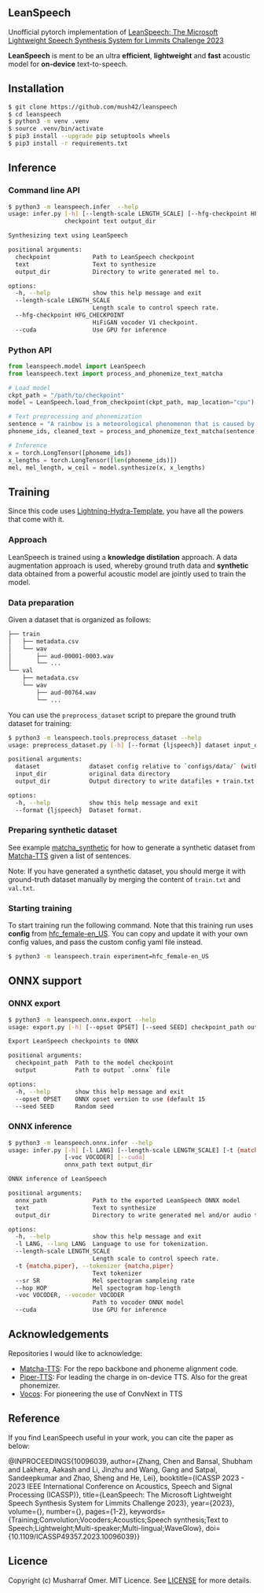 ## LeanSpeech

Unofficial pytorch implementation of [LeanSpeech: The Microsoft Lightweight Speech Synthesis System for Limmits Challenge 2023](https://ieeexplore.ieee.org/document/10096039)

**LeanSpeech** is ment to be an ultra **efficient**, **lightweight** and **fast** acoustic model for **on-device** text-to-speech.

## Installation

```bash
$ git clone https://github.com/mush42/leanspeech
$ cd leanspeech
$ python3 -m venv .venv
$ source .venv/bin/activate
$ pip3 install --upgrade pip setuptools wheels
$ pip3 install -r requirements.txt
```

## Inference

### Command line API

```bash
$ python3 -m leanspeech.infer  --help
usage: infer.py [-h] [--length-scale LENGTH_SCALE] [--hfg-checkpoint HFG_CHECKPOINT] [--cuda]
                checkpoint text output_dir

Synthesizing text using LeanSpeech

positional arguments:
  checkpoint            Path to LeanSpeech checkpoint
  text                  Text to synthesize
  output_dir            Directory to write generated mel to.

options:
  -h, --help            show this help message and exit
  --length-scale LENGTH_SCALE
                        Length scale to control speech rate.
  --hfg-checkpoint HFG_CHECKPOINT
                        HiFiGAN vocoder V1 checkpoint.
  --cuda                Use GPU for inference
```

### Python API

```python
from leanspeech.model import LeanSpeech
from leanspeech.text import process_and_phonemize_text_matcha

# Load model
ckpt_path = "/path/to/checkpoint"
model = LeanSpeech.load_from_checkpoint(ckpt_path, map_location="cpu")

# Text preprocessing and phonemization
sentence = "A rainbow is a meteorological phenomenon that is caused by reflection, refraction and dispersion of light in water droplets resulting in a spectrum of light appearing in the sky."
phoneme_ids, cleaned_text = process_and_phonemize_text_matcha(sentence, "en-us")

# Inference
x = torch.LongTensor([phoneme_ids])
x_lengths = torch.LongTensor([len(phoneme_ids)])
mel, mel_length, w_ceil = model.synthesize(x, x_lengths)
```

## Training

Since this code uses [Lightning-Hydra-Template](https://github.com/ashleve/lightning-hydra-template), you have all the powers that come with it.

### Approach

LeanSpeech is trained using a **knowledge distilation** approach. A data augmentation approach is used, whereby ground truth data and **synthetic** data obtained from a powerful acoustic model are jointly used to train the model.

### Data preparation

Given a dataset that is organized as follows:

```bash
├── train
│   ├── metadata.csv
│   └── wav
│       ├── aud-00001-0003.wav
│       └── ...
└── val
    ├── metadata.csv
    └── wav
        ├── aud-00764.wav
        └── ...
```

You can use the `preprocess_dataset` script to prepare the ground truth dataset for training:

```bash
$ python3 -m leanspeech.tools.preprocess_dataset --help
usage: preprocess_dataset.py [-h] [--format {ljspeech}] dataset input_dir output_dir

positional arguments:
  dataset              dataset config relative to `configs/data/` (without the suffix)
  input_dir            original data directory
  output_dir           Output directory to write datafiles + train.txt and val.txt

options:
  -h, --help           show this help message and exit
  --format {ljspeech}  Dataset format.
```

### Preparing synthetic dataset

See example [matcha_synthetic](./leanspeech/tools/matcha_synthetic.py) for how to generate a synthetic dataset  from  [Matcha-TTS](https://github.com/shivammehta25/Matcha-TTS) given a list of sentences.

Note: If you have generated a synthetic dataset, you should merge it with ground-truth dataset manually by merging  the content of `train.txt` and `val.txt`.

### Starting training

To start training run the following command. Note that this training run uses **config** from [hfc_female-en_US](./configs/experiment/hfc_female-en_US.yaml). You can copy and update it with your own config values, and pass the custom config yaml file instead.

```bash
$ python3 -m leanspeech.train experiment=hfc_female-en_US
``` 

## ONNX support

### ONNX export

```bash
$ python3 -m leanspeech.onnx.export --help
usage: export.py [-h] [--opset OPSET] [--seed SEED] checkpoint_path output

Export LeanSpeech checkpoints to ONNX

positional arguments:
  checkpoint_path  Path to the model checkpoint
  output           Path to output `.onnx` file

options:
  -h, --help       show this help message and exit
  --opset OPSET    ONNX opset version to use (default 15
  --seed SEED      Random seed
```

### ONNX inference

```bash
$ python3 -m leanspeech.onnx.infer --help
usage: infer.py [-h] [-l LANG] [--length-scale LENGTH_SCALE] [-t {matcha,piper}] [--sr SR] [--hop HOP]
                [-voc VOCODER] [--cuda]
                onnx_path text output_dir

ONNX inference of LeanSpeech

positional arguments:
  onnx_path             Path to the exported LeanSpeech ONNX model
  text                  Text to synthesize
  output_dir            Directory to write generated mel and/or audio to.

options:
  -h, --help            show this help message and exit
  -l LANG, --lang LANG  Language to use for tokenization.
  --length-scale LENGTH_SCALE
                        Length scale to control speech rate.
  -t {matcha,piper}, --tokenizer {matcha,piper}
                        Text tokenizer
  --sr SR               Mel spectogram sampleing rate
  --hop HOP             Mel spectogram hop-length
  -voc VOCODER, --vocoder VOCODER
                        Path to vocoder ONNX model
  --cuda                Use GPU for inference
```

## Acknowledgements

Repositories I would like to acknowledge:

- [Matcha-TTS](https://github.com/shivammehta25/Matcha-TTS): For the repo backbone and phoneme alignment code.
- [Piper-TTS](https://github.com/rhasspy/piper): For leading the charge in on-device TTS. Also for the great phonemizer.
- [Vocos](https://github.com/gemelo-ai/vocos/): For pioneering the use of ConvNext in TTS

## Reference

If you find LeanSpeech useful in your work, you can cite the paper as below:

@INPROCEEDINGS{10096039,
  author={Zhang, Chen and Bansal, Shubham and Lakhera, Aakash and Li, Jinzhu and Wang, Gang and Satpal, Sandeepkumar and Zhao, Sheng and He, Lei},
  booktitle={ICASSP 2023 - 2023 IEEE International Conference on Acoustics, Speech and Signal Processing (ICASSP)}, 
  title={LeanSpeech: The Microsoft Lightweight Speech Synthesis System for Limmits Challenge 2023}, 
  year={2023},
  volume={},
  number={},
  pages={1-2},
  keywords={Training;Convolution;Vocoders;Acoustics;Speech synthesis;Text to Speech;Lightweight;Multi-speaker;Multi-lingual;WaveGlow},
  doi={10.1109/ICASSP49357.2023.10096039}}

## Licence

Copyright (c) Musharraf Omer. MIT Licence. See [LICENSE](./LICENSE) for more details.